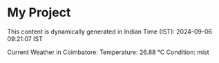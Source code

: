 # My Project

This content is dynamically generated in Indian Time (IST): 2024-09-06 09:21:07 IST


Current Weather in Coimbatore:
Temperature: 26.88 °C
Condition: mist
